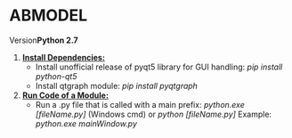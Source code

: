 # ABMODEL
Version**Python 2.7**
1. <ins>**Install Dependencies:**</ins>
    <ul>
      <li>
          Install unofficial release of pyqt5 library for GUI handling: <i>pip install python-qt5</i>
      </li>
      <li>
          Install qtgraph module: <i>pip install pyqtgraph</i>
      </li>
    </ul>
2. <ins>**Run Code of a Module:**</ins>
    <ul>
        <li>
            Run a .py file that is called with a main prefix: <i>python.exe [fileName.py]</i> (Windows cmd) or <i>python [fileName.py]</i>
            Example: <i> python.exe mainWindow.py</i>
        </li>
    </ul>
    

